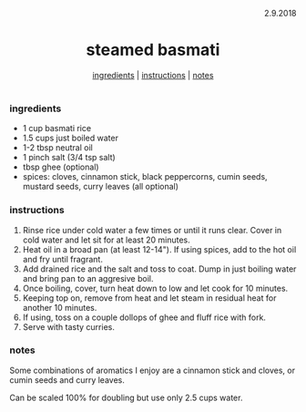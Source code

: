 <p align="right">2.9.2018</p>

<h1 align="center">steamed basmati</h1>

<div align="center">
  <a href="#ingredients">ingredients</a> | 
  <a href="#instructions">instructions</a> | 
  <a href="#notes">notes</a>
</div>
<br>

### ingredients
- 1 cup basmati rice
- 1.5 cups just boiled water
- 1-2 tbsp neutral oil
- 1 pinch salt (3/4 tsp salt)
- tbsp ghee (optional)
- spices: cloves, cinnamon stick, black peppercorns, cumin seeds, mustard seeds, curry leaves (all optional)

### instructions
1. Rinse rice under cold water a few times or until it runs clear.  Cover in cold water and let sit for at least 20 minutes.
2. Heat oil in a broad pan (at least 12-14").  If using spices, add to the hot oil and fry until fragrant. 
3. Add drained rice and the salt and toss to coat.  Dump in just boiling water and bring pan to an aggresive boil.
4. Once boiling, cover, turn heat down to low and let cook for 10 minutes.
5. Keeping top on, remove from heat and let steam in residual heat for another 10 minutes.
6. If using, toss on a couple dollops of ghee and fluff rice with fork.
7. Serve with tasty curries.

### notes
Some combinations of aromatics I enjoy are a cinnamon stick and cloves, or cumin seeds and curry leaves.

Can be scaled 100% for doubling but use only 2.5 cups water. 
